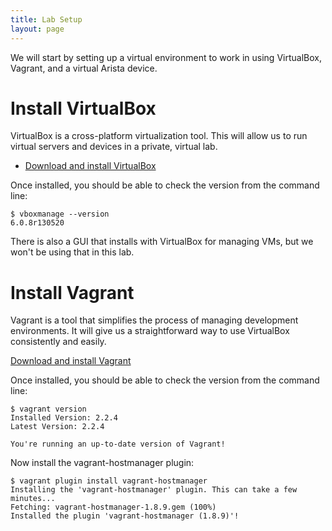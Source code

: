```yaml
---
title: Lab Setup
layout: page
---
```


We will start by setting up a virtual environment to work in using VirtualBox, Vagrant, and a virtual Arista device.

# Install VirtualBox

VirtualBox is a cross-platform virtualization tool. This will allow us to run virtual servers and devices in a private, virtual lab.

- [Download and install VirtualBox](https://www.virtualbox.org/)

Once installed, you should be able to check the version from the command line:

```terminal
$ vboxmanage --version
6.0.8r130520
```

There is also a GUI that installs with VirtualBox for managing VMs, but we won't be using that in this lab.

<!-- TODO: Add link to VirtualBox documentation -->

# Install Vagrant

Vagrant is a tool that simplifies the process of managing development environments. It will give us a straightforward way to use VirtualBox consistently and easily.

[Download and install Vagrant](https://www.vagrantup.com/downloads.html)

Once installed, you should be able to check the version from the command line:

```terminal
$ vagrant version
Installed Version: 2.2.4
Latest Version: 2.2.4

You're running an up-to-date version of Vagrant!
```

Now install the vagrant-hostmanager plugin:

```terminal
$ vagrant plugin install vagrant-hostmanager
Installing the 'vagrant-hostmanager' plugin. This can take a few minutes...
Fetching: vagrant-hostmanager-1.8.9.gem (100%)
Installed the plugin 'vagrant-hostmanager (1.8.9)'!
```

<!-- TODO: Add link to Vagrant documentation -->
